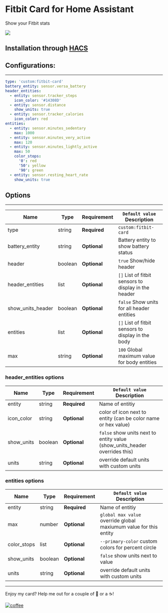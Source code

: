 # Fitbit Card for Home Assistant
Show your Fitbit stats

<img src='https://raw.githubusercontent.com/ljmerza/fitbit-card/master/card.jpg' />


## Installation through [HACS](https://github.com/custom-components/hacs)


## Configurations:
---
```yaml
type: 'custom:fitbit-card'
battery_entity: sensor.versa_battery
header_entities:
  - entity: sensor.tracker_steps
    icon_color: '#14308D'
  - entity: sensor.distance
    show_units: true
  - entity: sensor.tracker_calories
    icon_color: red
entities:
  - entity: sensor.minutes_sedentary
    max: 1000
  - entity: sensor.minutes_very_active
    max: 120
  - entity: sensor.minutes_lightly_active
    max: 50
    color_stops:
      '0': red
      '50': yellow
      '90': green
  - entity: sensor.resting_heart_rate
    show_units: true
```

## Options
---
| Name | Type | Requirement | `Default value` Description
| ---- | ---- | ------- | -----------
| type | string | **Required** | `custom:fitbit-card`
| battery_entity | string | **Optional** | Battery entity to show battery status
| header | boolean | **Optional** | `true` Show/hide header
| header_entities | list | **Optional** | `[]` List of fitbit sensors to display in the header
| show_units_header | boolean | **Optional** | `false` Show units for all header entities
| entities | list | **Optional** | `[]` List of fitbit sensors to display in the body
| max | string | **Optional** | `100` Global maximum value for body entities


### header_entities options

| Name | Type | Requirement | `Default value` Description
| ---- | ---- | ------- | -----------
| entity | string | **Required** | Name of entitiy
| icon_color | string | **Optional** | color of icon next to entity (can be color name or hex value)
| show_units | boolean | **Optional** | `false` show units next to entity value (show_units_header overrides this)
| units | string | **Optional** | override default units with custom units

### entities options

| Name | Type | Requirement | `Default value` Description
| ---- | ---- | ------- | -----------
| entity | string | **Required** | Name of entitiy
| max | number | **Optional** | `global max value` override global maxiumum value for this entity
| color_stops | list | **Optional** | `--primary-color` custom colors for percent circle
| show_units | boolean | **Optional** | `false` show units next to value
| units | string | **Optional** | override default units with custom units

---

Enjoy my card? Help me out for a couple of :beers: or a :coffee:!

[![coffee](https://www.buymeacoffee.com/assets/img/custom_images/black_img.png)](https://www.buymeacoffee.com/JMISm06AD)


[commits-shield]: https://img.shields.io/github/commit-activity/y/ljmerza/light-entity-card.svg?style=for-the-badge
[commits]: https://github.com/ljmerza/light-entity-card/commits/master
[license-shield]: https://img.shields.io/github/license/ljmerza/light-entity-card.svg?style=for-the-badge
[maintenance-shield]: https://img.shields.io/badge/maintainer-Leonardo%20Merza%20%40ljmerza-blue.svg?style=for-the-badge
[releases-shield]: https://img.shields.io/github/release/ljmerza/light-entity-card.svg?style=for-the-badge
[releases]: https://github.com/ljmerza/light-entity-card/releases
